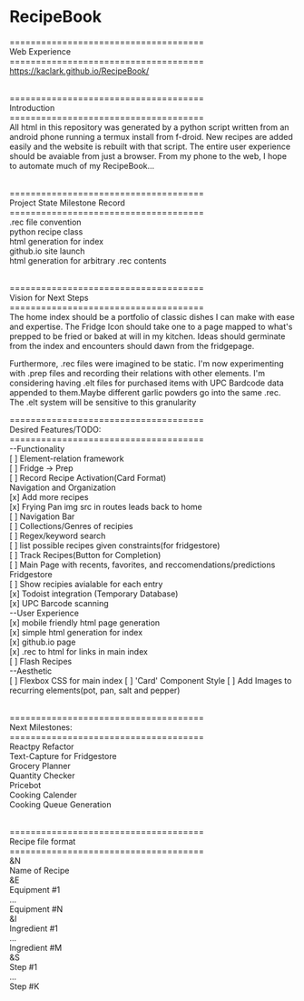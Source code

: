 # RecipeBook

=====================================<br/>
Web Experience<br/>
=====================================<br/>
https://kaclark.github.io/RecipeBook/<br/>
<br />

=====================================<br/>
Introduction<br/>
=====================================<br/>
All html in this repository was generated by a python script written from an android phone running a termux install from f-droid. New recipes are added easily and the website is rebuilt with that script. The entire user experience should be avaiable from just a browser. From my phone to the web, I hope to automate much of my RecipeBook...<br />
<br/>

=====================================<br/>
Project State Milestone Record<br /> 
=====================================<br/>
.rec file convention<br/>
python recipe class<br/>
html generation for index<br/>
github.io site launch<br/>
html generation for arbitrary .rec contents<br/>
<br/>

=====================================<br/>
Vision for Next Steps<br /> 
=====================================<br/>
The home index should be a portfolio of classic dishes I can make with ease and expertise. The Fridge Icon should take one to a page mapped to what's prepped to be fried or baked at will in my kitchen. Ideas should germinate from the index and encounters should dawn from the fridgepage.<br/>

Furthermore, .rec files were imagined to be static. I'm now experimenting with .prep files and recording their relations with other elements. I'm considering having .elt files for purchased items with UPC Bardcode data appended to them.Maybe different garlic powders go into the same .rec. The .elt system will be sensitive to this granularity<br/>

=====================================<br/>
Desired Features/TODO:<br/>
=====================================<br/>
--Functionality<br/>
[ ] Element-relation framework<br/>
[ ] Fridge -> Prep<br/>
[ ] Record Recipe Activation(Card Format)<br/>
Navigation and Organization<br/>
[x] Add more recipes<br/>
[x] Frying Pan img src in routes leads back to home<br/>
[ ] Navigation Bar<br/>
[ ] Collections/Genres of recipies<br/>
[ ] Regex/keyword search<br/>
[ ] list possible recipes given constraints(for fridgestore)<br/>
[ ] Track Recipes(Button for Completion)<br/>
[ ] Main Page with recents, favorites, and reccomendations/predictions<br/>
Fridgestore<br />
[ ] Show recipies avialable for each entry<br/>
[x] Todoist integration (Temporary Database)<br/>
[x] UPC Barcode scanning<br />
--User Experience<br/>
[x] mobile friendly html page generation<br/>
[x] simple html generation for index<br />
[x] github.io page <br/>
[x] .rec to html for links in main index <br/>
[ ] Flash Recipes<br/>
--Aesthetic<br/>
[ ] Flexbox CSS for main index
[ ] 'Card' Component Style
[ ] Add Images to recurring elements(pot, pan, salt and pepper)<br/>
<br/>

=====================================<br/>
Next Milestones:<br/>
=====================================<br/>
Reactpy Refactor<br/>
Text-Capture for Fridgestore<br/>
Grocery Planner<br/>
Quantity Checker<br/>
Pricebot<br/>
Cooking Calender<br/>
Cooking Queue Generation<br/>
<br/>

=====================================<br/>
Recipe file format<br/>
=====================================<br/>
&N<br/>
Name of Recipe<br/>
&E<br/>
Equipment #1<br/>
...<br/>
Equipment #N<br/>
&I<br/>
Ingredient #1<br/>
...<br/>
Ingredient #M<br/>
&S<br/>
Step #1<br/>
...<br/>
Step #K<br/>
